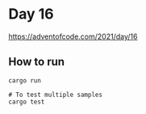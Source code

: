 # Day 16

https://adventofcode.com/2021/day/16

## How to run

```
cargo run

# To test multiple samples
cargo test
```
